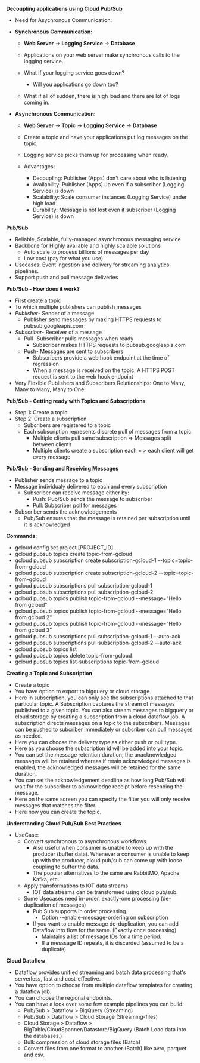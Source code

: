 **Decoupling applications using Cloud Pub/Sub**

- Need for Asychronous Communication:

- **Synchronous Communication:**

  - **Web Server** -> **Logging Service** -> **Database**

  - Applications on your web server make synchronous calls to the logging service.
  - What if your logging service goes down?
    - Will you applications go down too?
  - What if all of sudden, there is high load and there are lot of logs coming in.

- **Asynchronous Communication:**

  - **Web Server** -> **Topic** -> **Logging Service** -> **Database**

  - Create a topic and have your applications put log messages on the topic.
  - Logging service picks them up for processing when ready.
  - Advantages:
    - Decoupling: Publisher (Apps) don't care about who is listening
    - Availability: Publisher (Apps) up even if a subscriber (Logging Service) is down
    - Scalability: Scale consumer instances (Logging Service) under high load
    - Durability: Message is not lost even if subscriber (Logging Service) is down

**Pub/Sub**

- Reliable, Scalable, fully-managed asynchronous messaging service
- Backbone for Highly available and highly scalable solutions
  - Auto scale to process billions of messages per day
  - Low cost (pay for what you use)
- Usecases: Event ingestion and delivery for streaming analytics pipelines.
- Support push and pull message deliveries

**Pub/Sub - How does it work?**

- First create a topic
- To which multiple publishers can publish messages
- *Publisher*- Sender of a message
   - Publisher send messages by making HTTPS requests to pubsub.googleapis.com
- *Subscriber*- Receiver of a message
   - Pull- Subscriber pulls messages when ready
     - Subscriber makes HTTPS requests to pubsub.googleapis.com
   - Push- Messages are sent to subscribers
     - Subscribers provide a web hook endpoint at the time of regression
     - When a message is received on the topic, A HTTPS POST request is sent to the web hook endpoint
- Very Flexible Publishers and Subscribers Relationships: One to Many, Many to Many, Many to One

**Pub/Sub - Getting ready with Topics and Subscriptions**

- Step 1: Create a topic
- Step 2: Create a subscription
  - Subcribers are registered to a topic
  - Each subscription represents discrete pull of messages from a topic
    - Multiple clients pull same subscription => Messages split between clients
    - Multiple clients create a subscription each = > each client will get every message

**Pub/Sub - Sending and Receiving Messages**

- Publisher sends message to a topic
- Message individualy delivered to each and every subscription
  - Subscriber can receive message either by:
    - Push: Pub/Sub sends the message to subscriber
    - Pull: Subscriber poll for messages
- Subscriber sends the acknowledgements
  - Pub/Sub ensures that the message is retained per subscription until it is acknowledged

**Commands:**

- gcloud config set project [PROJECT_ID]
- gcloud pubsub topics create topic-from-gcloud
- gcloud pubsub subscription create subscription-gcloud-1 --topic=topic-from-gcloud
- gcloud pubsub subscription create subscription-gcloud-2 --topic=topic-from-gcloud
- gcloud pubsub subscriptions pull subscription-gcloud-1
- gcloud pubsub subscriptions pull subscription-gcloud-2
- gcloud pubsub topics publish topic-from-gcloud --message="Hello from gcloud"
- gcloud pubsub topics publish topic-from-gcloud --message="Hello from gcloud 2"
- gcloud pubsub topics publish topic-from-gcloud --message="Hello from gcloud 3"
- gcloud pubsub subscriptions pull subscription-gcloud-1 --auto-ack
- gcloud pubsub subscriptions pull subscription-gcloud-2 --auto-ack
- gcloud pubsub topics list
- gcloud pubsub topics delete topic-from-gcloud
- gcloud pubsub topics list-subscriptions topic-from-gcloud

**Creating a Topic and Subscription**

- Create a topic
- You have option to export to bigquery or cloud storage
- Here in subscription, you can only see the subscriptions attached to that particular topic. A Subscription captures the stream of messages published to a given topic. You can also stream messages to bigquery or cloud storage by creating a subscription from a cloud dataflow job. A subscription directs messages on a topic to the subscribers. Messages can be pushed to subcriber immediately or subcriber can pull messages as needed.
- Here you can choose the delivery type as either push or pull type.
- Here as you choose the subscription id will be added into your topic.
- You can set the message retention duration, the unacknowledged messages will be retained whereas if retain acknowledged messages is enabled, the acknowledged messages will be retained for the same duration.
- You can set the acknowledgement deadline as how long Pub/Sub will wait for the subscriber to acknowledge receipt before resending the message.
- Here on the same screen you can specify the filter you will only receive messages that matches the filter.
- Here now you can create the topic.

**Understanding Cloud Pub/Sub Best Practices**

- UseCase:
  - Convert synchronous to asynchronous workflows.
    - Also useful when consumer is unable to keep up with the producer (buffer data). Whenever a consumer is unable to keep up with the producer, cloud pub/sub can come up with loose coupling to buffer the data.
    - The popular alternatives to the same are RabbitMQ, Apache Kafka, etc.
  - Apply transformations to IOT data streams
    - IOT data streams can be transformed using cloud pub/sub.
  - Some Usecases need in-order, exactly-one processing (de-duplication of messages)
    - Pub Sub supports in order processing.
      - Option --enable-message-ordering on subscription
    - If you want to enable message de-duplication, you can add Dataflow into flow for the same. (Exactly once processing)
      - Maintains a list of message IDs for a time period.
      - If a messsage ID repeats, it is discarded (assumed to be a duplicate)

**Cloud Dataflow**

- Dataflow provides unified streaming and batch data processing that's serverless, fast and cost-effective.
- You have option to choose from multiple dataflow templates for creating a dataflow job.
- You can choose the regional endpoints.
- You can have a look over some few example pipelines you can build:
  - Pub/Sub > Dataflow > BigQuery (Streaming)
  - Pub/Sub > Dataflow > Cloud Storage (Streaming-files)
  - Cloud Storage > Dataflow > BigTable/CloudSpanner/Datastore/BigQuery (Batch Load data into the databases.)
  - Bulk compression of cloud storage files (Batch)
  - Convert files from one format to another (Batch) like avro, parquet and csv.